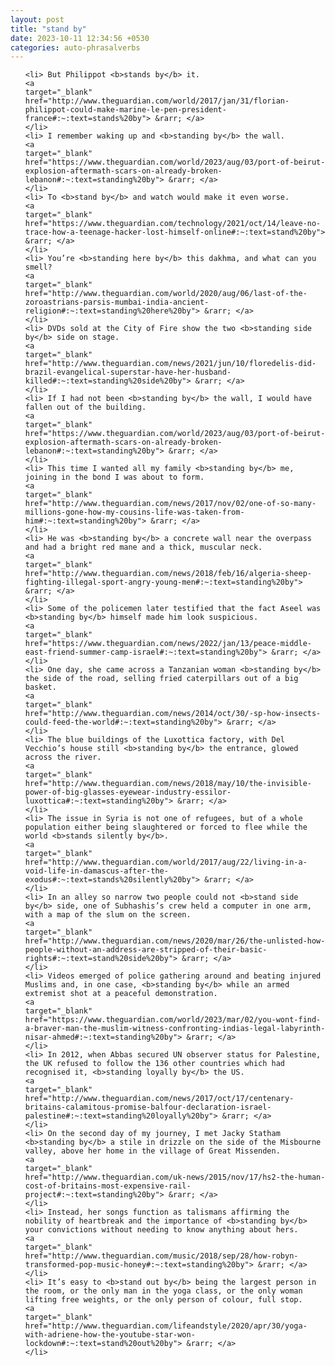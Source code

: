 ```yaml
---
layout: post
title: "stand by"
date: 2023-10-11 12:34:56 +0530
categories: auto-phrasalverbs
---
```

<ol>

    <li> But Philippot <b>stands by</b> it.
    <a 
    target="_blank" 
    href="http://www.theguardian.com/world/2017/jan/31/florian-philippot-could-make-marine-le-pen-president-france#:~:text=stands%20by"> &rarr; </a>
    </li>
    <li> I remember waking up and <b>standing by</b> the wall.
    <a 
    target="_blank" 
    href="https://www.theguardian.com/world/2023/aug/03/port-of-beirut-explosion-aftermath-scars-on-already-broken-lebanon#:~:text=standing%20by"> &rarr; </a>
    </li>
    <li> To <b>stand by</b> and watch would make it even worse.
    <a 
    target="_blank" 
    href="https://www.theguardian.com/technology/2021/oct/14/leave-no-trace-how-a-teenage-hacker-lost-himself-online#:~:text=stand%20by"> &rarr; </a>
    </li>
    <li> You’re <b>standing here by</b> this dakhma, and what can you smell?
    <a 
    target="_blank" 
    href="http://www.theguardian.com/world/2020/aug/06/last-of-the-zoroastrians-parsis-mumbai-india-ancient-religion#:~:text=standing%20here%20by"> &rarr; </a>
    </li>
    <li> DVDs sold at the City of Fire show the two <b>standing side by</b> side on stage.
    <a 
    target="_blank" 
    href="http://www.theguardian.com/news/2021/jun/10/floredelis-did-brazil-evangelical-superstar-have-her-husband-killed#:~:text=standing%20side%20by"> &rarr; </a>
    </li>
    <li> If I had not been <b>standing by</b> the wall, I would have fallen out of the building.
    <a 
    target="_blank" 
    href="https://www.theguardian.com/world/2023/aug/03/port-of-beirut-explosion-aftermath-scars-on-already-broken-lebanon#:~:text=standing%20by"> &rarr; </a>
    </li>
    <li> This time I wanted all my family <b>standing by</b> me, joining in the bond I was about to form.
    <a 
    target="_blank" 
    href="http://www.theguardian.com/news/2017/nov/02/one-of-so-many-millions-gone-how-my-cousins-life-was-taken-from-him#:~:text=standing%20by"> &rarr; </a>
    </li>
    <li> He was <b>standing by</b> a concrete wall near the overpass and had a bright red mane and a thick, muscular neck.
    <a 
    target="_blank" 
    href="http://www.theguardian.com/news/2018/feb/16/algeria-sheep-fighting-illegal-sport-angry-young-men#:~:text=standing%20by"> &rarr; </a>
    </li>
    <li> Some of the policemen later testified that the fact Aseel was <b>standing by</b> himself made him look suspicious.
    <a 
    target="_blank" 
    href="https://www.theguardian.com/news/2022/jan/13/peace-middle-east-friend-summer-camp-israel#:~:text=standing%20by"> &rarr; </a>
    </li>
    <li> One day, she came across a Tanzanian woman <b>standing by</b> the side of the road, selling fried caterpillars out of a big basket.
    <a 
    target="_blank" 
    href="http://www.theguardian.com/news/2014/oct/30/-sp-how-insects-could-feed-the-world#:~:text=standing%20by"> &rarr; </a>
    </li>
    <li> The blue buildings of the Luxottica factory, with Del Vecchio’s house still <b>standing by</b> the entrance, glowed across the river.
    <a 
    target="_blank" 
    href="http://www.theguardian.com/news/2018/may/10/the-invisible-power-of-big-glasses-eyewear-industry-essilor-luxottica#:~:text=standing%20by"> &rarr; </a>
    </li>
    <li> The issue in Syria is not one of refugees, but of a whole population either being slaughtered or forced to flee while the world <b>stands silently by</b>.
    <a 
    target="_blank" 
    href="http://www.theguardian.com/world/2017/aug/22/living-in-a-void-life-in-damascus-after-the-exodus#:~:text=stands%20silently%20by"> &rarr; </a>
    </li>
    <li> In an alley so narrow two people could not <b>stand side by</b> side, one of Subhashis’s crew held a computer in one arm, with a map of the slum on the screen.
    <a 
    target="_blank" 
    href="http://www.theguardian.com/news/2020/mar/26/the-unlisted-how-people-without-an-address-are-stripped-of-their-basic-rights#:~:text=stand%20side%20by"> &rarr; </a>
    </li>
    <li> Videos emerged of police gathering around and beating injured Muslims and, in one case, <b>standing by</b> while an armed extremist shot at a peaceful demonstration.
    <a 
    target="_blank" 
    href="https://www.theguardian.com/world/2023/mar/02/you-wont-find-a-braver-man-the-muslim-witness-confronting-indias-legal-labyrinth-nisar-ahmed#:~:text=standing%20by"> &rarr; </a>
    </li>
    <li> In 2012, when Abbas secured UN observer status for Palestine, the UK refused to follow the 136 other countries which had recognised it, <b>standing loyally by</b> the US.
    <a 
    target="_blank" 
    href="http://www.theguardian.com/news/2017/oct/17/centenary-britains-calamitous-promise-balfour-declaration-israel-palestine#:~:text=standing%20loyally%20by"> &rarr; </a>
    </li>
    <li> On the second day of my journey, I met Jacky Statham <b>standing by</b> a stile in drizzle on the side of the Misbourne valley, above her home in the village of Great Missenden.
    <a 
    target="_blank" 
    href="http://www.theguardian.com/uk-news/2015/nov/17/hs2-the-human-cost-of-britains-most-expensive-rail-project#:~:text=standing%20by"> &rarr; </a>
    </li>
    <li> Instead, her songs function as talismans affirming the nobility of heartbreak and the importance of <b>standing by</b> your convictions without needing to know anything about hers.
    <a 
    target="_blank" 
    href="http://www.theguardian.com/music/2018/sep/28/how-robyn-transformed-pop-music-honey#:~:text=standing%20by"> &rarr; </a>
    </li>
    <li> It’s easy to <b>stand out by</b> being the largest person in the room, or the only man in the yoga class, or the only woman lifting free weights, or the only person of colour, full stop.
    <a 
    target="_blank" 
    href="http://www.theguardian.com/lifeandstyle/2020/apr/30/yoga-with-adriene-how-the-youtube-star-won-lockdown#:~:text=stand%20out%20by"> &rarr; </a>
    </li>